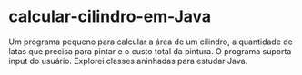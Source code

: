 # calcular-cilindro-em-Java
Um programa pequeno para calcular a área de um cilindro, a quantidade de latas que precisa para pintar e o custo total da pintura. O programa suporta input do usuário. Explorei classes aninhadas para estudar Java.

